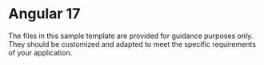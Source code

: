 # Angular 17
The files in this sample template are provided for guidance purposes only. They should be customized and adapted to meet the specific requirements of your application.
